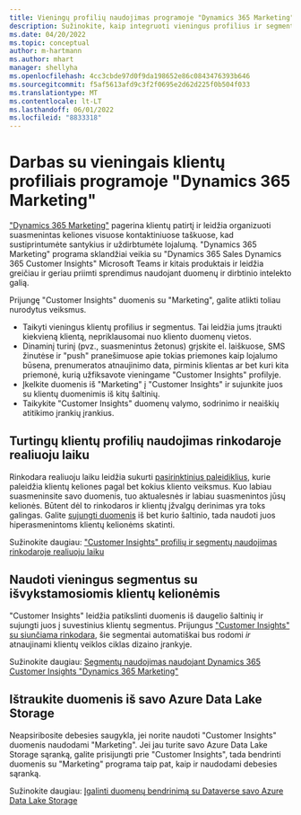 ```yaml
---
title: Vieningų profilių naudojimas programoje "Dynamics 365 Marketing"
description: Sužinokite, kaip integruoti vieningus profilius ir segmentus su "Dynamics 365 Marketing".
ms.date: 04/20/2022
ms.topic: conceptual
author: m-hartmann
ms.author: mhart
manager: shellyha
ms.openlocfilehash: 4cc3cbde97d0f9da198652e86c0843476393b646
ms.sourcegitcommit: f5af5613afd9c3f2f0695e2d62d225f0b504f033
ms.translationtype: MT
ms.contentlocale: lt-LT
ms.lasthandoff: 06/01/2022
ms.locfileid: "8833318"
---
```

# <a name="work-with-unified-customer-profiles-in-dynamics-365-marketing"></a>Darbas su vieningais klientų profiliais programoje "Dynamics 365 Marketing"

["Dynamics 365 Marketing"](/dynamics365/marketing/overview) pagerina klientų patirtį ir leidžia organizuoti suasmenintas keliones visuose kontaktiniuose taškuose, kad sustiprintumėte santykius ir uždirbtumėte lojalumą. "Dynamics 365 Marketing" programa sklandžiai veikia su "Dynamics 365 Sales Dynamics 365 Customer Insights" Microsoft Teams ir kitais produktais ir leidžia greičiau ir geriau priimti sprendimus naudojant duomenų ir dirbtinio intelekto galią.

Prijungę "Customer Insights" duomenis su "Marketing", galite atlikti toliau nurodytus veiksmus.

- Taikyti vieningus klientų profilius ir segmentus. Tai leidžia jums įtraukti kiekvieną klientą, nepriklausomai nuo kliento duomenų vietos.
- Dinaminį turinį (pvz., suasmenintus žetonus) grįskite el. laiškuose, SMS žinutėse ir "push" pranešimuose apie tokias priemones kaip lojalumo būsena, prenumeratos atnaujinimo data, pirminis klientas ar bet kuri kita priemonė, kurią užfiksavote vieningame "Customer Insights" profilyje.
- Įkelkite duomenis iš "Marketing" į "Customer Insights" ir sujunkite juos su klientų duomenimis iš kitų šaltinių.
- Taikykite "Customer Insights" duomenų valymo, sodrinimo ir neaiškių atitikimo įrankių įrankius.

## <a name="use-rich-customer-profiles-in-real-time-marketing"></a>Turtingų klientų profilių naudojimas rinkodaroje realiuoju laiku

Rinkodara realiuoju laiku leidžia sukurti [pasirinktinius paleidiklius](/dynamics365/marketing/real-time-marketing-custom-triggers), kurie paleidžia klientų keliones pagal bet kokius kliento veiksmus. Kuo labiau suasmeninsite savo duomenis, tuo aktualesnės ir labiau suasmenintos jūsų kelionės. Būtent dėl to rinkodaros ir klientų įžvalgų derinimas yra toks galingas. Galite [sujungti duomenis](data-unification.md) iš bet kurio šaltinio, tada naudoti juos hiperasmenintoms klientų kelionėms skatinti.

Sužinokite daugiau: ["Customer Insights" profilių ir segmentų naudojimas rinkodaroje realiuoju laiku](/dynamics365/marketing/real-time-marketing-ci-profile)

## <a name="use-unified-segments-with-outbound-customer-journeys"></a>Naudoti vieningus segmentus su išvykstamosiomis klientų kelionėmis

"Customer Insights" leidžia patikslinti duomenis iš daugelio šaltinių ir sujungti juos į suvestinius klientų segmentus. Prijungus ["Customer Insights" su siunčiama rinkodara](export-dynamics365-marketing.md), šie segmentai automatiškai bus rodomi *ir* atnaujinami klientų veiklos ciklas dizaino įrankyje.

Sužinokite daugiau: [Segmentų naudojimas naudojant Dynamics 365 Customer Insights "Dynamics 365 Marketing"](/dynamics365/marketing/customer-insights-segments)

## <a name="pull-data-from-your-own-azure-data-lake-storage"></a>Ištraukite duomenis iš savo Azure Data Lake Storage

Neapsiribosite debesies saugykla, jei norite naudoti "Customer Insights" duomenis naudodami "Marketing". Jei jau turite savo Azure Data Lake Storage sąranką, galite prisijungti prie "Customer Insights", tada bendrinti duomenis su "Marketing" programa taip pat, kaip ir naudodami debesies sąranką.

Sužinokite daugiau: [Įgalinti duomenų bendrinimą su Dataverse savo Azure Data Lake Storage](customer-insights-dataverse.md#enable-data-sharing-with-dataverse-from-your-own-azure-data-lake-storage-preview)

